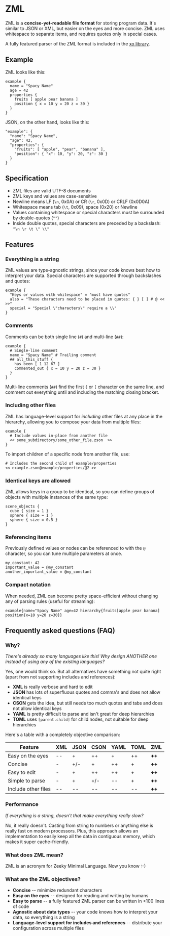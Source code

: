 # ZML
ZML is a **concise-yet-readable file format** for storing program data. It's similar to JSON or XML, but easier on the eyes and more concise. ZML uses whitespace to separate items, and requires quotes only in special cases.

A fully featured parser of the ZML format is included in the [xo library](https://github.com/tgeijten/xo).

## Example
ZML looks like this:
```
example {
  name = "Spacy Name"
  age = 42
  properties {
    fruits [ apple pear banana ]
    position { x = 10 y = 20 z = 30 }
  }
}
```

JSON, on the other hand, looks like this:
```
"example": {
  "name": "Spacy Name",
  "age": 42,
  "properties": {
    "fruits": [ "apple", "pear", "banana" ],
    "position": { "x": 10, "y": 20, "z": 30 }
  }
}
```

## Specification
* ZML files are valid UTF-8 documents
* ZML keys and values are case-sensitive
* Newline means LF (`\n`, 0x0A) or CR (`\r`, 0x0D) or CRLF (0x0D0A)
* Whitespace means tab (`\t`, 0x09), space (0x20) or Newline
* Values containing whitespace or special characters must be surrounded by double-quotes (`""`)
* Inside double quotes, special characters are preceded by a backslash: `"\n \r \t \" \\"`

## Features
### Everything is a string
ZML values are type-agnostic strings, since your code knows best how to interpret your data. Special characters are supported through backslashes and quotes:
```
example {
  "Keys or values with whitespace" = "must have quotes"
  also = "These characters need to be placed in quotes: { } [ ] # @ << >>"
  special = "Special \"characters\" require a \\"
}
```

### Comments
Comments can be both single line (`#`) and multi-line (`##`):
```
example {
  # Single-line comment
  name = "Spacy Name" # Trailing comment
  ## all_this_stuff {
    has_been [ 1 12 67 ]
    commented_out { x = 10 y = 20 z = 30 }
  }
}
```
Multi-line comments (`##`) find the first `{` or `[` character on the same line, and comment out everything until and including the matching closing bracket.

### Including other files
ZML has language-level support for *including* other files at any place in the hierarchy, allowing you to compose your data from multiple files:
```
example {
  # Include values in-place from another file
  << some_subdirectory/some_other_file.zson  >>
}
```

To import children of a specific node from another file, use:
```
# Includes the second child of example/properties
<< example.zson@example/properties/@2 >>
```

### Identical keys are allowed
ZML allows keys in a group to be identical, so you can define groups of objects with multiple instances of the same type:
```
scene_objects {
  cube { size = 1 }
  sphere { size = 1 }
  sphere { size = 0.5 }
}
```

### Referencing items
Previously defined values or nodes can be referenced to with the `@` character, so you can tune multiple parameters at once.
```
my_constant: 42
important_value = @my_constant
another_important_value = @my_constant
```

### Compact notation
When needed, ZML can become pretty space-efficient without changing any of parsing rules (useful for streaming):
```
example{name="Spacy Name" age=42 hierarchy{fruits[apple pear banana] position{x=10 y=20 z=30}}
```

## Frequently asked questions (FAQ)
### Why?
*There's already so many languages like this! Why design ANOTHER one instead of using any of the existing languages?*

Yes, one would think so. But all alternatives have something not quite right (apart from not supporting includes and references):
* **XML** is really verbose and hard to edit
* **JSON** has lots of superfluous quotes and comma's and does not allow identical keys
* **CSON** gets the idea, but still needs too much quotes and tabs and does not allow identical keys
* **YAML** is pretty difficult to parse and isn't great for deep hierarchies
* **TOML** uses `[parent.child]` for child nodes, not suitable for deep hierarchies

Here's a table with a completely objective comparison:

| Feature             | XML | JSON | CSON | YAML | TOML | **ZML**|
| --------            | --- | ---- | ---- | ---- | ---- | ---- |
| Easy on the eyes    | --  | +    | ++   | +    | ++   | **++** |
| Concise             | -   | +/-  | +    | ++   | +    | **++** |
| Easy to edit        | -   | +    | ++   | ++   | +    | **++** |
| Simple to parse     | -   | +    | +/-  | --   | +    | **++** |
| Include other files | --  | --   | --   | --   | --   | **++** |

### Performance
*If everything is a string, doesn't that make everything really slow?*

No, it really doesn't. Casting from string to numbers or anything else is really fast on modern processors. Plus, this approach allows an implementation to easily keep all the data in contiguous memory, which makes it super cache-friendly.

### What does ZML mean?
ZML is an acronym for Zeeky Minimal Language. Now you know :-)

### What are the ZML objectives?
* **Concise** -- minimize redundant characters
* **Easy on the eyes** -- designed for reading and writing by humans
* **Easy to parse** -- a fully featured ZML parser can be written in <100 lines of code
* **Agnostic about data types** -- your code knows how to interpret your data, so everything is a string
* **Language-level support for includes and references** -- distribute your configuration across multiple files
